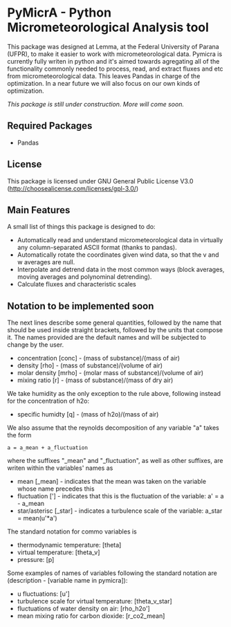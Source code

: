 # PyMicrA - Python Micrometeorological Analysis tool

This package was designed at Lemma, at the Federal University of Parana (UFPR), to make it easier to work with micrometeorological data. Pymicra is currently fully writen in python and it's aimed towards agregating all of the functionality commonly needed to process, read, and extract fluxes and etc from micrometeorological data. This leaves Pandas in charge of the optimization. In a near future we will also focus on our own kinds of optimization.


*This package is still under construction. More will come soon.*

## Required Packages
* Pandas

## License
This package is licensed under GNU General Public License V3.0 (http://choosealicense.com/licenses/gpl-3.0/)

## Main Features
A small list of things this package is designed to do:

  - Automatically read and understand micrometeorological data in virtually any column-separated ASCII format (thanks to pandas).
  - Automatically rotate the coordinates given wind data, so that the v and w averages are null.
  - Interpolate and detrend data in the most common ways (block averages, moving averages and polynominal detrending).
  - Calculate fluxes and characteristic scales

## Notation to be implemented soon
The next lines describe some general quantities, followed by the name that should be used inside straight brackets, followed by the units that compose it. The names provided are the default names and will be subjected to change by the user.
 - concentration [conc] - (mass of substance)/(mass of air)
 - density [rho] - (mass of substance)/(volume of air)
 - molar density [mrho] - (molar mass of substance)/(volume of air)
 - mixing ratio [r] - (mass of substance)/(mass of dry air)

We take humidity as the only exception to the rule above, following instead for the concentration of h2o:
 - specific humidty [q] - (mass of h2o)/(mass of air)

We also assume that the reynolds decomposition of any variable "a" takes the form
    
    a = a_mean + a_fluctuation

where the suffixes "\_mean" and "\_fluctuation", as well as other suffixes, are writen within the variables' names as
 - mean [\_mean] - indicates that the mean was taken on the variable whose name precedes this
 - fluctuation ['] - indicates that this is the fluctuation of the variable: a' = a - a\_mean
 - star/asterisc [\_star] - indicates a turbulence scale of the variable: a\_star = mean(u'\*a')

The standard notation for commo variables is 
 - thermodynamic temperature: [theta] 
 - virtual temperature: [theta\_v]
 - pressure: [p]

Some examples of names of variables following the standard notation are (description - [variable name in pymicra]):
 - u fluctuations: [u']
 - turbulence scale for virtual temperature: [theta\_v\_star]
 - fluctuations of water density on air: [rho\_h2o']
 - mean mixing ratio for carbon dioxide: [r\_co2\_mean]
